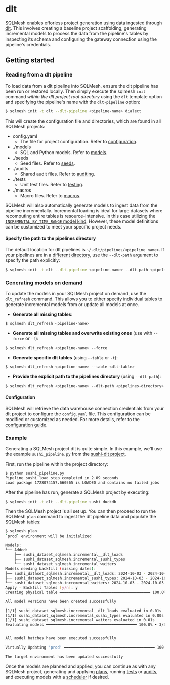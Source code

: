 # dlt

SQLMesh enables efforless project generation using data ingested through [dlt](https://github.com/dlt-hub/dlt). This involves creating a baseline project scaffolding, generating incremental models to process the data from the pipeline's tables by inspecting its schema and configuring the gateway connection using the pipeline's credentials.

## Getting started
### Reading from a dlt pipeline

To load data from a dlt pipeline into SQLMesh, ensure the dlt pipeline has been run or restored locally. Then simply execute the sqlmesh `init` command *within the dlt project root directory* using the `dlt` template option and specifying the pipeline's name with the `dlt-pipeline` option:

```bash
$ sqlmesh init -t dlt --dlt-pipeline <pipeline-name> dialect
```

This will create the configuration file and directories, which are found in all SQLMesh projects:

- config.yaml
    - The file for project configuration. Refer to [configuration](../reference/configuration.md).
- ./models
    - SQL and Python models. Refer to [models](../concepts/models/overview.md).
- ./seeds
    - Seed files. Refer to [seeds](../concepts/models/seed_models.md).
- ./audits
    - Shared audit files. Refer to [auditing](../concepts/audits.md).
- ./tests
    - Unit test files. Refer to [testing](../concepts/tests.md).
- ./macros
    - Macro files. Refer to [macros](../concepts/macros/overview.md).

SQLMesh will also automatically generate models to ingest data from the pipeline incrementally. Incremental loading is ideal for large datasets where recomputing entire tables is resource-intensive. In this case utilizing the [`INCREMENTAL_BY_TIME_RANGE` model kind](../concepts/models/model_kinds.md#incremental_by_time_range). However, these model definitions can be customized to meet your specific project needs.

#### Specify the path to the pipelines directory

The default location for dlt pipelines is `~/.dlt/pipelines/<pipeline_name>`. If your pipelines are in a [different directory](https://dlthub.com/docs/general-usage/pipeline#separate-working-environments-with-pipelines_dir), use the `--dlt-path` argument to specify the path explicitly:

```bash
$ sqlmesh init -t dlt --dlt-pipeline <pipeline-name> --dlt-path <pipelines-directory> dialect
```

### Generating models on demand

To update the models in your SQLMesh project on demand, use the `dlt_refresh` command. This allows you to either specify individual tables to generate incremental models from or update all models at once.

- **Generate all missing tables**:

```bash
$ sqlmesh dlt_refresh <pipeline-name>
```

- **Generate all missing tables and overwrite existing ones** (use with `--force` or `-f`):

```bash
$ sqlmesh dlt_refresh <pipeline-name> --force
```

- **Generate specific dlt tables** (using `--table` or `-t`):

```bash
$ sqlmesh dlt_refresh <pipeline-name> --table <dlt-table>
```

- **Provide the explicit path to the pipelines directory** (using `--dlt-path`):

```bash
$ sqlmesh dlt_refresh <pipeline-name> --dlt-path <pipelines-directory>
```

#### Configuration

SQLMesh will retrieve the data warehouse connection credentials from your dlt project to configure the `config.yaml` file. This configuration can be modified or customized as needed. For more details, refer to the [configuration guide](../guides/configuration.md).

### Example

Generating a SQLMesh project dlt is quite simple. In this example, we'll use the example `sushi_pipeline.py` from the [sushi-dlt project](https://github.com/TobikoData/sqlmesh/tree/main/examples/sushi_dlt).

First, run the pipeline within the project directory:

```bash
$ python sushi_pipeline.py
Pipeline sushi load step completed in 2.09 seconds
Load package 1728074157.660565 is LOADED and contains no failed jobs
```

After the pipeline has run, generate a SQLMesh project by executing:

```bash
$ sqlmesh init -t dlt --dlt-pipeline sushi duckdb
```

Then the SQLMesh project is all set up. You can then proceed to run the SQLMesh `plan` command to ingest the dlt pipeline data and populate the SQLMesh tables:

```bash
$ sqlmesh plan
`prod` environment will be initialized

Models:
└── Added:
    ├── sushi_dataset_sqlmesh.incremental__dlt_loads
    ├── sushi_dataset_sqlmesh.incremental_sushi_types
    └── sushi_dataset_sqlmesh.incremental_waiters
Models needing backfill (missing dates):
├── sushi_dataset_sqlmesh.incremental__dlt_loads: 2024-10-03 - 2024-10-03
├── sushi_dataset_sqlmesh.incremental_sushi_types: 2024-10-03 - 2024-10-03
└── sushi_dataset_sqlmesh.incremental_waiters: 2024-10-03 - 2024-10-03
Apply - Backfill Tables [y/n]: y
Creating physical table ━━━━━━━━━━━━━━━━━━━━━━━━━━━━━━━━━━━━━━━━ 100.0% • 3/3 • 0:00:00

All model versions have been created successfully

[1/1] sushi_dataset_sqlmesh.incremental__dlt_loads evaluated in 0.01s
[1/1] sushi_dataset_sqlmesh.incremental_sushi_types evaluated in 0.00s
[1/1] sushi_dataset_sqlmesh.incremental_waiters evaluated in 0.01s
Evaluating models ━━━━━━━━━━━━━━━━━━━━━━━━━━━━━━━━━━━━━━━━ 100.0% • 3/3 • 0:00:00


All model batches have been executed successfully

Virtually Updating 'prod' ━━━━━━━━━━━━━━━━━━━━━━━━━━━━━━━━━━━━━━━━ 100.0% • 0:00:00

The target environment has been updated successfully
```

Once the models are planned and applied, you can continue as with any SQLMesh project, generating and applying [plans](../concepts/overview.md#make-a-plan), running [tests](../concepts/overview.md#tests) or [audits](../concepts/overview.md#audits), and executing models with a [scheduler](../guides/scheduling.md) if desired.
